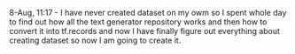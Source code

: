 8-Aug, 11:17 - I have never created dataset on my owm so I spent whole day to find out how all the text generator repository works and then how to convert it into tf.records and now I have finally figure out everything about creating dataset so now I am going to create it.

